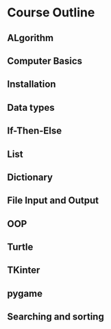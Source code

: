 # Course Outline

## ALgorithm

## Computer Basics
## Installation

## Data types
## If-Then-Else
## List
## Dictionary
## File Input and Output
## OOP
## Turtle
## TKinter
## pygame
## Searching and sorting
